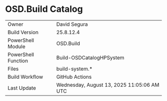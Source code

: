 ﻿# OSD.Build Catalog

| | |
|-|-|
| Owner | David Segura |
| Build Version | 25.8.12.4 |
| PowerShell Module | OSD.Build |
| PowerShell Function | Build-OSDCatalogHPSystem |
| Files | build-system.* |
| Build Workflow | GitHub Actions |
| Last Update | Wednesday, August 13, 2025 11:05:06 AM UTC |
